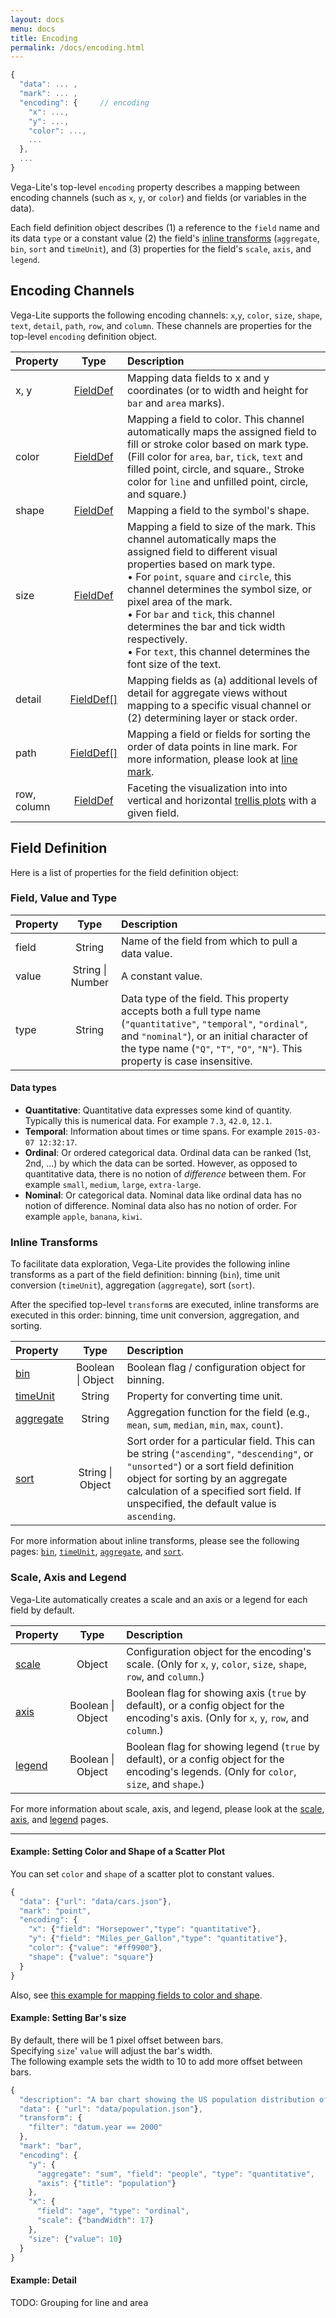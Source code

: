 ```yaml
---
layout: docs
menu: docs
title: Encoding
permalink: /docs/encoding.html
---
```


```js
{
  "data": ... ,       
  "mark": ... ,       
  "encoding": {     // encoding
    "x": ...,
    "y": ...,
    "color": ...,
    ...
  },
  ...
}
```

Vega-Lite's top-level `encoding` property describes a mapping between
encoding channels (such as `x`, `y`, or `color`) and fields (or variables in the data).

Each field definition object describes (1) a reference to the `field` name and its data `type` or a constant value (2) the field's [inline transforms](transform.html#inline) (`aggregate`, `bin`, `sort` and `timeUnit`), and (3) properties for the field's `scale`, `axis`, and `legend`.

## Encoding Channels

Vega-Lite supports the following encoding channels: `x`,`y`, `color`, `size`, `shape`, `text`, `detail`, `path`, `row`, and `column`.
These channels are properties for the top-level `encoding` definition object.

| Property      | Type          | Description    |
| :------------ |:-------------:| :------------- |
| x, y          | [FieldDef](#field-definition)| Mapping data fields to x and y coordinates (or to width and height for `bar` and `area` marks). |
| color         | [FieldDef](#field-definition)| Mapping a field to color.  This channel automatically maps the assigned field to fill or stroke color based on mark type. (Fill color for `area`, `bar`, `tick`, `text` and filled point, circle, and square.,  Stroke color for `line` and unfilled point, circle, and square.)  |
| shape  | [FieldDef](#field-definition)| Mapping a field to the symbol's shape. |
| size  | [FieldDef](#field-definition)| Mapping a field to size of the mark.  This channel automatically maps the assigned field to different visual properties based on mark type.   <br/>     • For `point`, `square` and `circle`, this channel determines the symbol size, or pixel area of the mark.  <br/> • For `bar` and `tick`, this channel determines the bar and tick width respectively.  <br/>      • For `text`, this channel determines the font size of the text. |
| detail | [FieldDef[]](#field-definition)| Mapping fields as (a) additional levels of detail for aggregate views without mapping to a specific visual channel or (2) determining layer or stack order. |
| path   | [FieldDef[]](#field-definition)| Mapping a field or fields for sorting the order of data points in line mark.  For more information, please look at [line mark](mark.html#line). |
| row, column   | [FieldDef](#field-definition)| Faceting the visualization into into vertical and horizontal [trellis plots](https://en.wikipedia.org/wiki/Small_multiple) with a given field. |

<!-- TODO: Need to expand on "(or to width or height for `bar` and `area` marks)." for x,y -->
<!-- TODO: describe more about color's behavior -- For a nominal field, the field value is mapped to `hue` by default.  For other fields, the field value is mapped to saturation by default.-- possibly link to the scale page -->

<a id="mark-channel"></a>

<!--
### Supported Encoding Channels for each Mark Type

The following table lists supported channels for each mark type.  

|        | x,y | color | size | shape |  text  | path | detail | row, column |
|--------|:---:|:-----:|:----:|:-----:|:------:|:----:|:------:|:-----------:|
| point  |  ✓  |   ✓   |  ✓   |   ✓   |        |      |    ✓   |      ✓      |
| circle |  ✓  |   ✓   |  ✓   |       |        |      |    ✓   |      ✓      |
| square |  ✓  |   ✓   |  ✓   |       |        |      |    ✓   |      ✓      |
| tick   |  ✓  |   ✓   |  ✓   |       |        |      |    ✓   |      ✓      |
| bar    |  ✓  |   ✓   |  ✓   |       |        |      |    ✓   |      ✓      |
| line   |  ✓  |   ✓   |      |       |        |   ✓  |    ✓   |      ✓      |
| area   |  ✓  |   ✓   |      |       |        |      |    ✓   |      ✓      |
| text   |  ✓  |   ✓   |  ✓   |       |    ✓   |      |    ✓   |      ✓      |
-->

## [](#def) Field Definition

Here is a list of properties for the field definition object:

### Field, Value and Type

| Property      | Type          | Description    |
| :------------ |:-------------:| :------------- |
| field         | String        | Name of the field from which to pull a data value.    |
| value         | String &#124; Number | A constant value. |
| type          | String        | Data type of the field.  This property accepts both a full type name (`"quantitative"`, `"temporal"`, `"ordinal"`,  and `"nominal"`), or an initial character of the type name (`"Q"`, `"T"`, `"O"`, `"N"`).  This property is case insensitive.|

#### [](#types) Data types

* **Quantitative**: Quantitative data expresses some kind of quantity. Typically this is numerical data. For example `7.3`, `42.0`, `12.1`.
* **Temporal**: Information about times or time spans. For example `2015-03-07 12:32:17`.
* **Ordinal**: Or ordered categorical data. Ordinal data can be ranked (1st, 2nd, ...) by which the data can be sorted. However, as opposed to quantitative data, there is no notion of *difference* between them. For example `small`, `medium`, `large`, `extra-large`.
* **Nominal**: Or categorical data. Nominal data like ordinal data has no notion of difference. Nominal data also has no notion of order. For example `apple`, `banana`, `kiwi`.


### [](#inline) Inline Transforms

To facilitate data exploration, Vega-Lite provides the following inline transforms as a part of the field definition: binning (`bin`), time unit conversion (`timeUnit`), aggregation (`aggregate`), sort (`sort`).  

After the specified top-level `transform`s are executed, inline transforms are executed in this order: binning, time unit conversion, aggregation, and sorting.

| Property      | Type          | Description    |
| :------------ |:-------------:| :------------- |
| [bin](bin.html) | Boolean &#124; Object        | Boolean flag / configuration object for binning.   |
| [timeUnit](timeunit.html)| String        | Property for converting time unit.            |
| [aggregate](aggregate.html) | String        | Aggregation function for the field (e.g., `mean`, `sum`, `median`, `min`, `max`, `count`).  |
| [sort](sort.html) | String &#124; Object        | Sort order for a particular field.  This can be string (`"ascending"`, `"descending"`, or `"unsorted"`) or a sort field definition object for sorting by an aggregate calculation of a specified sort field.  If unspecified, the default value is `ascending`. |

For more information about inline transforms, please see the following pages: [`bin`](bin.html), [`timeUnit`](timeUnit.html), [`aggregate`](aggregate.html), and [`sort`](sort.html).


### Scale, Axis and Legend

Vega-Lite automatically creates a scale and an axis or a legend for each field by default.   


| Property      | Type          | Description    |
| :------------ |:-------------:| :------------- |
| [scale](scale.html)      | Object        | Configuration object for the encoding's scale. (Only for `x`, `y`, `color`, `size`, `shape`, `row`, and `column`.) |
| [axis](axis.html)        | Boolean &#124; Object        | Boolean flag for showing axis (`true` by default), or a config object for the encoding's axis. (Only for `x`, `y`, `row`, and `column`.) |
| [legend](legend.html)    | Boolean &#124; Object  | Boolean flag for showing legend (`true` by default), or a config object for the encoding's legends. (Only for `color`, `size`, and `shape`.) |

For more information about scale, axis, and legend, please look at the [scale](scale.html), [axis](axis.html), and [legend](legend.html) pages.

<!--
### Supported Properties for each Channel's Field Definition

|            | x,y | color | size | shape | text | path | detail | row, column |
|------------|:---:|:-----:|:----:|:-----:|:----:|:----:|:------:|:-----------:|
| field      |  ✓  |   ✓   |  ✓   |   ✓   |  ✓   |  ✓   |    ✓   |      ✓      |
| type       |  ✓  |   ✓   |  ✓   |   ✓   |  ✓   |  ✓   |    ✓   |      ✓      |
| value      |  ✓  |   ✓   |  ✓   |   ✓   |  ✓   |      |        |             |
| bin        |  ✓  |   ✓   |  ✓   |   ✓   |  ✓   |  ✓   |    ✓   |      ✓      |
| timeUnit   |  ✓  |   ✓   |  ✓   |   ✓   |  ✓   |  ✓   |    ✓   |      ✓      |
| aggregate  |  ✓  |   ✓   |  ✓   |       |  ✓   |  ✓   |    ✓   |             |
| sort       |  ✓  |   ✓   |  ✓   |   ✓   |      |  ✓   |    ✓   |      ✓      |
| scale      |  ✓  |   ✓   |  ✓   |   ✓   |      |      |        |      ✓      |
| axis       |  ✓  |       |      |       |      |      |        |      ✓      |
| legend     |     |   ✓   |  ✓   |   ✓   |      |      |    ✓   |             |
-->

--------

#### Example: Setting Color and Shape of a Scatter Plot

You can set `color` and `shape` of a scatter plot to constant values.

```js
{
  "data": {"url": "data/cars.json"},
  "mark": "point",
  "encoding": {
    "x": {"field": "Horsepower","type": "quantitative"},
    "y": {"field": "Miles_per_Gallon","type": "quantitative"},
    "color": {"value": "#ff9900"},
    "shape": {"value": "square"}
  }
}
```

<script>
vg.embed('#scatter_color_shape_constant', {
  mode: 'vega-lite',
  spec: {
    "data": {"url": "../data/cars.json"},
    "mark": "point",
    "encoding": {
      "x": {"field": "Horsepower","type": "quantitative"},
      "y": {"field": "Miles_per_Gallon","type": "quantitative"},
      "color": {"value": "#ff9900"},
      "shape": {"value": "square"}
    }
  }
});
</script>
<div id="scatter_color_shape_constant"></div>

Also, see [this example for mapping fields to color and shape](mark.html#ex-scatter_color_shape).

<!-- linked from another page do not remove this "a" tag-->
<a id="ex-bar-size"></a>

#### Example: Setting Bar's size

By default, there will be 1 pixel offset between bars.  
Specifying `size`' `value` will adjust the bar's width.  
The following example sets the width to 10 to add more offset between bars.  

```js
{
  "description": "A bar chart showing the US population distribution of age groups in 2000.",
  "data": { "url": "data/population.json"},
  "transform": {
    "filter": "datum.year == 2000"
  },
  "mark": "bar",
  "encoding": {
    "y": {
      "aggregate": "sum", "field": "people", "type": "quantitative",
      "axis": {"title": "population"}
    },
    "x": {
      "field": "age", "type": "ordinal",
      "scale": {"bandWidth": 17}
    },
    "size": {"value": 10}
  }
}
```
<script>
vg.embed('#bar_aggregate_size', {
  mode: 'vega-lite',
  spec: {
    "description": "A bar chart showing the US population distribution of age groups in 2000.",
    "data": { "url": "../data/population.json"},
    "transform": {
      "filter": "datum.year == 2000"
    },
    "mark": "bar",
    "encoding": {
      "y": {"field": "people", "type": "quantitative", "aggregate": "sum", "axis": {"title": "population"}},
      "x": {"field": "age", "type": "ordinal", "scale": {"bandWidth": 17}}
    },
    "size": {"value": 10}
  }
});
</script>
<div id="bar_aggregate_size"></div>

#### Example: Detail

TODO: Grouping for line and area
<!-- Additional measure / groupby for aggregation -->
<!-- Layer order -->


<!-- TODO: tooltips, labels -->
